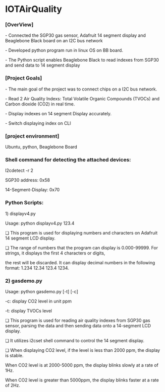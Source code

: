 # IOTAirQuality
<h3>[OverView]</h3>
                        <p>- Connected the SGP30 gas sensor, Adafruit 14 segment display and Beaglebone Black board on an I2C bus network </p>
                        <p>- Developed python program run in linux OS on BB board.</p>
                        <p>- The Python script enables Beaglebone Black  to read indexes from SGP30 and send data to 14 segment display </p>
                        <h3>[Project Goals]</h3>
                        <p>- The main goal of the project was to connect chips on a I2C bus network. </p>
                        <p>- Read 2 Air Quality Indexs: Total Volatile Organic Compounds (TVOCs) and Carbon dioxide (CO2) in real time.</p>
                        <p>- Display indexes on 14 segment Display accurately.</p>
                        <p>- Switch displaying index on CLI</p>
                        <h3>[project environment]</h3>
                        Ubuntu, python, Beaglebone Board
                        
<h3>Shell command for detecting the attached devices:</h3>
<p>I2cdetect -r 2 </p>
<p>SGP30 address: 0x58 </p>
<p>14-Segment-Display: 0x70</p>

<h3>Python Scripts:</h3>
<p>1) displayv4.py</p> 
<p>Usage: python displayv4.py 123.4</p>
<p>❏	This program is used for displaying numbers and characters on Adafruit 14 segment LCD display. </p>
<p>❏	The range of numbers that the program can display is 0.000-99999. For strings, it displays the first 4 characters or digits,</p>
<p>the rest will be discarded. It can display decimal numbers in the following format: 1.234 12.34 123.4 1234.</p>

<h3>2) gasdemo.py</h3>
<p>Usage: python gasdemo.py [-t] [-c]</p>
<p>-c: display CO2 level in unit ppm </p>
<p>-t: display TVOCs level </p>
<p>❏	This program is used for reading air quality indexes from SGP30 gas sensor, parsing the data and then sending data onto a 14-segment LCD display. </p>
<p>❏	It utilizes i2cset shell command to control the 14 segment display. </p>
<p>❏	When displaying CO2 level, if the level is less than 2000 ppm, the display is stable. 
  </p>When CO2 level is at 2000-5000 ppm, the display blinks slowly at a rate of 1Hz.</p>
  <p>When CO2 level is greater than 5000ppm, the display blinks faster at a rate of 2Hz.</p> 


